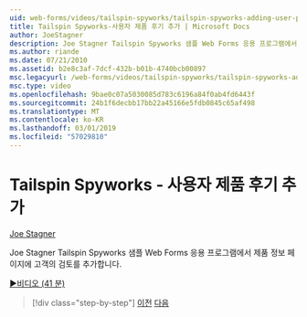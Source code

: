 ```yaml
---
uid: web-forms/videos/tailspin-spyworks/tailspin-spyworks-adding-user-product-reviews
title: Tailspin Spyworks-사용자 제품 후기 추가 | Microsoft Docs
author: JoeStagner
description: Joe Stagner Tailspin Spyworks 샘플 Web Forms 응용 프로그램에서 제품 정보 페이지에 고객의 검토를 추가합니다.
ms.author: riande
ms.date: 07/21/2010
ms.assetid: b2e8c3af-7dcf-432b-b01b-4740bcb00897
msc.legacyurl: /web-forms/videos/tailspin-spyworks/tailspin-spyworks-adding-user-product-reviews
msc.type: video
ms.openlocfilehash: 9bae0c07a5030085d783c6196a84f0ab4fd6443f
ms.sourcegitcommit: 24b1f6decbb17bb22a45166e5fdb0845c65af498
ms.translationtype: MT
ms.contentlocale: ko-KR
ms.lasthandoff: 03/01/2019
ms.locfileid: "57029810"
---
```

<a name="tailspin-spyworks---adding-user-product-reviews"></a>Tailspin Spyworks - 사용자 제품 후기 추가
====================
[Joe Stagner](https://github.com/JoeStagner)

Joe Stagner Tailspin Spyworks 샘플 Web Forms 응용 프로그램에서 제품 정보 페이지에 고객의 검토를 추가합니다.

[&#9654;비디오 (41 분)](https://channel9.msdn.com/Blogs/ASP-NET-Site-Videos/tailspin-spyworks-adding-user-product-reviews)

> [!div class="step-by-step"]
> [이전](tailspin-spyworks-final-check-out.md)
> [다음](tailspin-spyworks-displaying-user-reviews.md)

